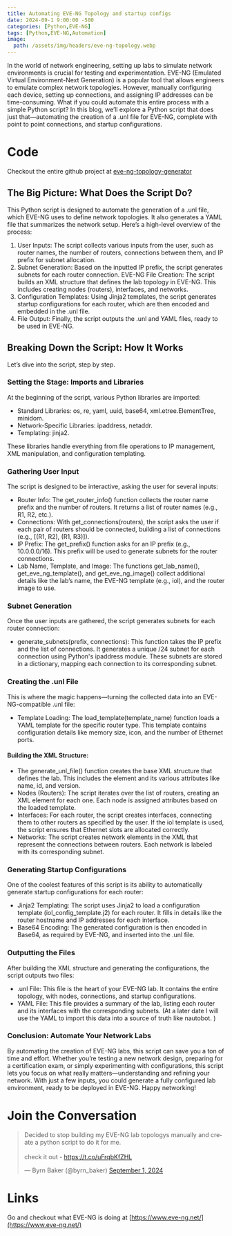 ```yaml
---
title: Automating EVE-NG Topology and startup configs
date: 2024-09-1 9:00:00 -500
categories: [Python,EVE-NG]
tags: [Python,EVE-NG,Automation]
image:
  path: /assets/img/headers/eve-ng-topology.webp
---
```

In the world of network engineering, setting up labs to simulate network environments is crucial for testing and experimentation. EVE-NG (Emulated Virtual Environment-Next Generation) is a popular tool that allows engineers to emulate complex network topologies. However, manually configuring each device, setting up connections, and assigning IP addresses can be time-consuming. What if you could automate this entire process with a simple Python script? In this blog, we’ll explore a Python script that does just that—automating the creation of a .unl file for EVE-NG, complete with point to point connections, and startup configurations.

# Code
Checkout the entire github project at [eve-ng-topology-generator](https://github.com/byrn-baker/eve-ng-topology-generator/tree/main)

## The Big Picture: What Does the Script Do?
This Python script is designed to automate the generation of a .unl file, which EVE-NG uses to define network topologies. It also generates a YAML file that summarizes the network setup. Here’s a high-level overview of the process:

1. User Inputs: The script collects various inputs from the user, such as router names, the number of routers, connections between them, and IP prefix for subnet allocation.
2. Subnet Generation: Based on the inputted IP prefix, the script generates subnets for each router connection.
EVE-NG File Creation: The script builds an XML structure that defines the lab topology in EVE-NG. This includes creating nodes (routers), interfaces, and networks.
3. Configuration Templates: Using Jinja2 templates, the script generates startup configurations for each router, which are then encoded and embedded in the .unl file.
4. File Output: Finally, the script outputs the .unl and YAML files, ready to be used in EVE-NG.

## Breaking Down the Script: How It Works
Let’s dive into the script, step by step.

### Setting the Stage: Imports and Libraries
At the beginning of the script, various Python libraries are imported:
- Standard Libraries: os, re, yaml, uuid, base64, xml.etree.ElementTree, minidom.
- Network-Specific Libraries: ipaddress, netaddr.
- Templating: jinja2.

These libraries handle everything from file operations to IP management, XML manipulation, and configuration templating.

### Gathering User Input
The script is designed to be interactive, asking the user for several inputs:
- Router Info: The get_router_info() function collects the router name prefix and the number of routers. It returns a list of router names (e.g., R1, R2, etc.).
- Connections: With get_connections(routers), the script asks the user if each pair of routers should be connected, building a list of connections (e.g., [(R1, R2), (R1, R3)]).
- IP Prefix: The get_prefix() function asks for an IP prefix (e.g., 10.0.0.0/16). This prefix will be used to generate subnets for the router connections.
- Lab Name, Template, and Image: The functions get_lab_name(), get_eve_ng_template(), and get_eve_ng_image() collect additional details like the lab’s name, the EVE-NG template (e.g., iol), and the router image to use.

### Subnet Generation
Once the user inputs are gathered, the script generates subnets for each router connection:
- generate_subnets(prefix, connections): This function takes the IP prefix and the list of connections. It generates a unique /24 subnet for each connection using Python's ipaddress module. These subnets are stored in a dictionary, mapping each connection to its corresponding subnet.

### Creating the .unl File
This is where the magic happens—turning the collected data into an EVE-NG-compatible .unl file:
- Template Loading: The load_template(template_name) function loads a YAML template for the specific router type. This template contains configuration details like memory size, icon, and the number of Ethernet ports.

#### Building the XML Structure:
- The generate_unl_file() function creates the base XML structure that defines the lab. This includes the <lab> element and its various attributes like name, id, and version.
- Nodes (Routers): The script iterates over the list of routers, creating an XML <node> element for each one. Each node is assigned attributes based on the loaded template.
- Interfaces: For each router, the script creates interfaces, connecting them to other routers as specified by the user. If the iol template is used, the script ensures that Ethernet slots are allocated correctly.
- Networks: The script creates network elements in the XML that represent the connections between routers. Each network is labeled with its corresponding subnet.

### Generating Startup Configurations
One of the coolest features of this script is its ability to automatically generate startup configurations for each router:
- Jinja2 Templating: The script uses Jinja2 to load a configuration template (iol_config_template.j2) for each router. It fills in details like the router hostname and IP addresses for each interface.
- Base64 Encoding: The generated configuration is then encoded in Base64, as required by EVE-NG, and inserted into the .unl file.

### Outputting the Files
After building the XML structure and generating the configurations, the script outputs two files:
- .unl File: This file is the heart of your EVE-NG lab. It contains the entire topology, with nodes, connections, and startup configurations.
- YAML File: This file provides a summary of the lab, listing each router and its interfaces with the corresponding subnets. (At a later date I will use the YAML to import this data into a source of truth like nautobot. )

### Conclusion: Automate Your Network Labs
By automating the creation of EVE-NG labs, this script can save you a ton of time and effort. Whether you’re testing a new network design, preparing for a certification exam, or simply experimenting with configurations, this script lets you focus on what really matters—understanding and refining your network. With just a few inputs, you could generate a fully configured lab environment, ready to be deployed in EVE-NG. Happy networking!

# Join the Conversation
<blockquote class="twitter-tweet"><p lang="en" dir="ltr">Decided to stop building my EVE-NG lab topologys manually and create a python script to do it for me.<br><br>check it out - <a href="https://t.co/uFrqbKfZHL">https://t.co/uFrqbKfZHL</a></p>&mdash; Byrn Baker (@byrn_baker) <a href="https://twitter.com/byrn_baker/status/1830357611306217529?ref_src=twsrc%5Etfw">September 1, 2024</a></blockquote> <script async src="https://platform.twitter.com/widgets.js" charset="utf-8"></script>

# Links
Go and checkout what EVE-NG is doing at [https://www.eve-ng.net/](https://www.eve-ng.net/)